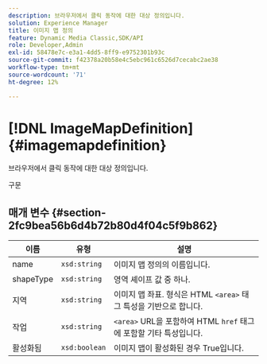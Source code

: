 ```yaml
---
description: 브라우저에서 클릭 동작에 대한 대상 정의입니다.
solution: Experience Manager
title: 이미지 맵 정의
feature: Dynamic Media Classic,SDK/API
role: Developer,Admin
exl-id: 58478e7c-e3a1-4dd5-8ff9-e9752301b93c
source-git-commit: f42378a20b58e4c5ebc961c6526d7cecabc2ae38
workflow-type: tm+mt
source-wordcount: '71'
ht-degree: 12%

---
```


# [!DNL ImageMapDefinition]{#imagemapdefinition}

브라우저에서 클릭 동작에 대한 대상 정의입니다.

구문

## 매개 변수 {#section-2fc9bea56b6d4b72b80d4f04c5f9b862}

| 이름 | 유형 | 설명 |
|---|---|---|
| name | `xsd:string` | 이미지 맵 정의의 이름입니다. |
| shapeType | `xsd:string` | 영역 셰이프 값 중 하나. |
| 지역 | `xsd:string` | 이미지 맵 좌표. 형식은 HTML `<area>` 태그 특성을 기반으로 합니다. |
| 작업	 | `xsd:string` | `<area>` URL을 포함하여 HTML `href` 태그에 포함할 기타 특성입니다. |
| 활성화됨 | `xsd:boolean` | 이미지 맵이 활성화된 경우 True입니다. |
